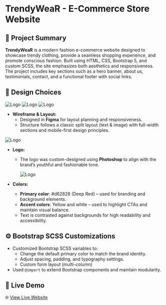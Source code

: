 # TrendyWeaR - E-Commerce Store Website

## 📝 Project Summary

**TrendyWeaR** is a modern fashion e-commerce website designed to showcase trendy clothing, provide a seamless shopping experience, and promote conscious fashion. Built using HTML, CSS, Bootstrap 5, and custom SCSS, the site emphasizes both aesthetics and responsiveness. The project includes key sections such as a hero banner, about us, testimonials, contact, and a functional footer with social links.

## 🎨 Design Choices

![Logo](image/Landing%20page.png)
![Logo](image/About.png)
![Logo](image/contact%20page.png)

- **Wireframe & Layout:**
  - Designed in **Figma** for layout planning and responsiveness.
  - Structure follows a classic split layout (text & image) with full-width sections and mobile-first design principles.
    
![Logo](image/logo.png)
- **Logo:**
  - The logo was custom-designed using **Photoshop** to align with the brand’s youthful and fashionable tone.

    ![Logo](image/color.png)

- **Colors:**
  - **Primary color**: #d62828 (Deep Red) – used for branding and background elements.
  - **Accent colors**: Yellow and white – used to highlight CTAs and maintain visual balance.
  - Text is contrasted against backgrounds for high readability and accessibility.

## ⚙️ Bootstrap SCSS Customizations

- Customized Bootstrap SCSS variables to:
  - Change the default primary color to match the brand identity.
  - Adjust spacing, padding, and typography settings.
  - Custom form layout (multi-column)
- Used `@import` to extend Bootstrap components and maintain modularity.

## 🚀 Live Demo

🌐 [View Live Website](https://amielyyy.github.io/csgv)


